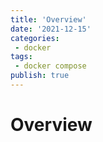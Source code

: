 ```yaml
---
title: 'Overview'
date: '2021-12-15'
categories:
 - docker
tags: 
 - docker compose
publish: true
---
```


# Overview

